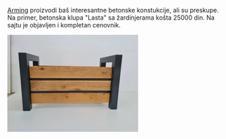 [Arming](https://arming.rs/betonska-galanterija/) proizvodi baš interesantne betonske konstukcije, ali su preskupe. Na primer, betonska klupa "Lasta" sa žardinjerama košta 25000 din. Na sajtu je objavljen i kompletan cenovnik.

![Žardinjera moderna metal-drvo](2023-09-29-drvo-metal-zardinjera.webp) 




<!--stackedit_data:
eyJoaXN0b3J5IjpbMTE0Njc5NzUwMywxNjkxODc5MDUzLC04OT
U0MTY0NjFdfQ==
-->